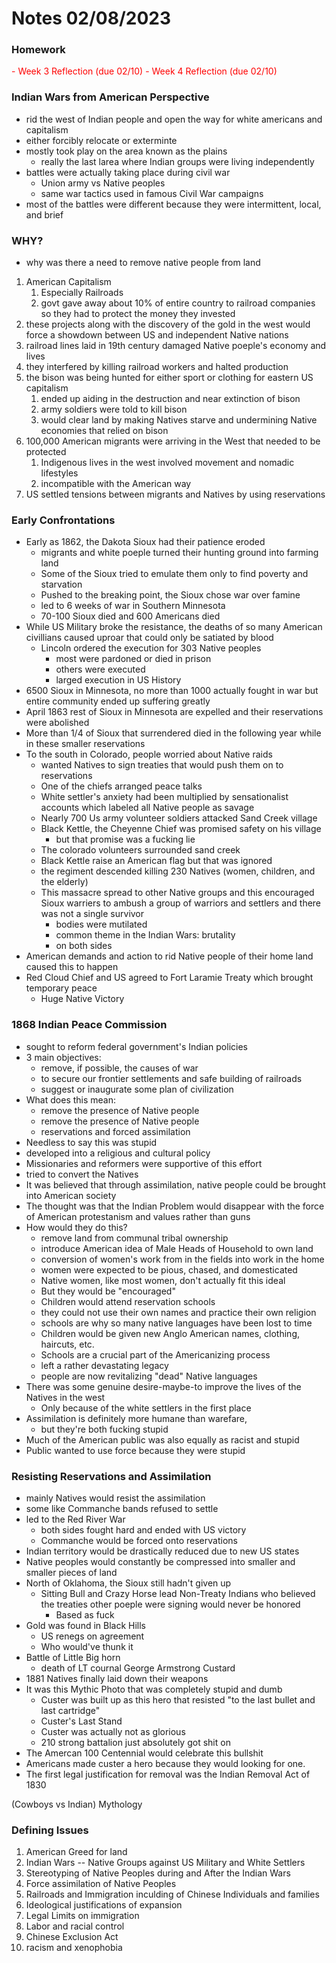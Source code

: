 <style type="text/css">
    important{
        color:red
    }

    name {
        color:blue
    }
</style>

# Notes 02/08/2023

### Homework
<important> - Week 3 Reflection (due 02/10)
<important> - Week 4 Reflection (due 02/10)


### Indian Wars from American Perspective
- rid the west of Indian people and open the way for white americans and capitalism
- either forcibly relocate or exterminte
- mostly took play on the area known as the plains
  - really the last larea where Indian groups were living independently
- battles were actually taking place during civil war
  - Union army vs Native peoples
  - same war tactics used in famous Civil War campaigns
- most of the battles were different because they were intermittent, local, and brief

### WHY?
- why was there a need to remove native people from land
1. American Capitalism
   1. Especially Railroads
   2. govt gave away about 10% of entire country to railroad companies so they had to protect the money they invested
2. these projects along with the discovery of the gold in the west would force a showdown between US and independent Native nations
3. railroad lines laid in 19th century damaged Native poeple's economy and lives
4. they interfered by killing railroad workers and halted production
5. the bison was being hunted for either sport or clothing for eastern US capitalism
   1. ended up aiding in the destruction and near extinction of bison
   2. army soldiers were told to kill bison
   3. would clear land by making Natives starve and undermining Native economies that relied on bison
6. 100,000 American migrants were arriving in the West that needed to be protected
   1. Indigenous lives in the west involved movement and nomadic lifestyles
   2. incompatible with the American way
7. US settled tensions between migrants and Natives by using reservations

### Early Confrontations
- Early as 1862, the Dakota Sioux had their patience eroded
  - migrants and white poeple turned their hunting ground into farming land
  - Some of the Sioux tried to emulate them only to find poverty and starvation
  - Pushed to the breaking point, the Sioux chose war over famine
  - led to 6 weeks of war in Southern Minnesota
  - 70-100 Sioux died and 600 Americans died
- While US Military broke the resistance, the deaths of so many American civillians caused uproar that could only be satiated by blood
  - Lincoln ordered the execution for 303 Native peoples
    - most were pardoned or died in prison
    - others were executed
    - larged execution in US History
- 6500 Sioux in Minnesota, no more than 1000 actually fought in war but entire community ended up suffering greatly
- April 1863 rest of Sioux in Minnesota are expelled and their reservations were abolished
- More than 1/4 of Sioux that surrendered died in the following year while in these smaller reservations
- To the south in Colorado, people worried about Native raids
  - wanted Natives to sign treaties that would push them on to reservations
  - One of the chiefs arranged peace talks
  - White settler's anxiety had been multiplied by sensationalist accounts which labeled all Native people as savage
  - Nearly 700 Us army volunteer soldiers attacked Sand Creek village
  - Black Kettle, the Cheyenne Chief was promised safety on his village
    - but that promise was a fucking lie
  - The colorado volunteers surrounded sand creek
  - Black Kettle raise an American flag but that was ignored
  - the regiment descended killing 230 Natives (women, children, and the elderly)
  - This massacre spread to other Native groups and this encouraged Sioux warriers to ambush a group of warriors and settlers and there was not a single survivor
    - bodies were mutilated
    - common theme in the Indian Wars: brutality
    - on both sides
- American demands and action to rid Native people of their home land caused this to happen
- Red Cloud Chief and US agreed to Fort Laramie Treaty which brought temporary peace
  - Huge Native Victory

### 1868 Indian Peace Commission
- sought to reform federal government's Indian policies
- 3 main objectives:
  - remove, if possible, the causes of war
  - to secure our frontier settlements and safe building of railroads
  - suggest or inaugurate some plan of civilization
- What does this mean:
  - remove the presence of Native people
  - remove the presence of Native people
  - reservations and forced assimilation
- Needless to say this was stupid
- developed into a religious and cultural policy
- Missionaries and reformers were supportive of this effort
- tried to convert the Natives
- It was believed that through assimilation, native people could be brought into American society
- The thought was that the Indian Problem would disappear with the force of American protestanism and values rather than guns
- How would they do this?
  - remove land from communal tribal ownership
  - introduce American idea of Male Heads of Household to own land
  - conversion of women's work from in the fields into work in the home
  - women were expected to be pious, chased, and domesticated
  - Native women, like most women, don't actually fit this ideal
  - But they would be "encouraged"
  - Children would attend reservation schools
  - they could not use their own names and practice their own religion
  - schools are why so many native languages have been lost to time
  - Children would be given new Anglo American names, clothing, haircuts, etc.
  - Schools are a crucial part of the Americanizing process
  - left a rather devastating legacy
  - people are now revitalizing "dead" Native languages
- There was some genuine desire-maybe-to improve the lives of the Natives in the west
  - Only because of the white settlers in the first place
- Assimilation is definitely more humane than warefare,
  - but they're both fucking stupid
- Much of the American public was also equally as racist and stupid
- Public wanted to use force because they were stupid

### Resisting Reservations and Assimilation
- mainly Natives would resist the assimilation
- some like Commanche bands refused to settle
- led to the Red River War
  - both sides fought hard and ended with US victory
  - Commanche would be forced onto reservations
- Indian territory would be drastically reduced due to new US states
- Native peoples would constantly be compressed into smaller and smaller pieces of land
- North of Oklahoma, the Sioux still hadn't given up
  - Sitting Bull and Crazy Horse lead Non-Treaty Indians who believed the treaties other poeple were signing would never be honored
    - Based as fuck
- Gold was found in Black Hills
  - US renegs on agreement
  - Who would've thunk it
- Battle of Little Big horn
  - death of LT cournal George Armstrong Custard
- 1881 Natives finally laid down their weapons
- It was this Mythic Photo that was completely stupid and dumb
  - Custer was built up as this hero that resisted "to the last bullet and last cartridge"
  - Custer's Last Stand
  - Custer was actually not as glorious
  - 210 strong battalion just absolutely got shit on
- The Amercan 100 Centennial would celebrate this bullshit
- Americans made custer a hero because they would looking for one.
- The first legal justification for removal was the Indian Removal Act of 1830

(Cowboys vs Indian) Mythology

### Defining Issues
1. American Greed for land
2. Indian Wars -- Native Groups against US Military and White Settlers
3. Stereotyping of Native Peoples during and After the Indian Wars
4. Force assimilation of Native Peoples
5. Railroads and Immigration inculding of Chinese Individuals and families
6. Ideological justifications of expansion
7. Legal Limits on immigration
8. Labor and racial control
9. Chinese Exclusion Act
10. racism and xenophobia